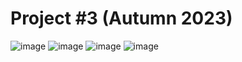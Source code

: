 # Project #3 (Autumn 2023)
![image](https://github.com/FX-Garneau/2023_hiver_dev_web_TP3/assets/74435331/78ba7489-0585-48ea-9296-bf8f5b4c06d2)
![image](https://github.com/FX-Garneau/2023_hiver_dev_web_TP3/assets/74435331/e5831bfb-2438-40c5-921b-d84344a79e05)
![image](https://github.com/FX-Garneau/2023_hiver_dev_web_TP3/assets/74435331/ddd381ae-28c1-4863-8f30-ecd0a6bf2e13)
![image](https://github.com/FX-Garneau/2023_hiver_dev_web_TP3/assets/74435331/2d0c5b34-5272-4447-a78e-920d6e69a2ec)
